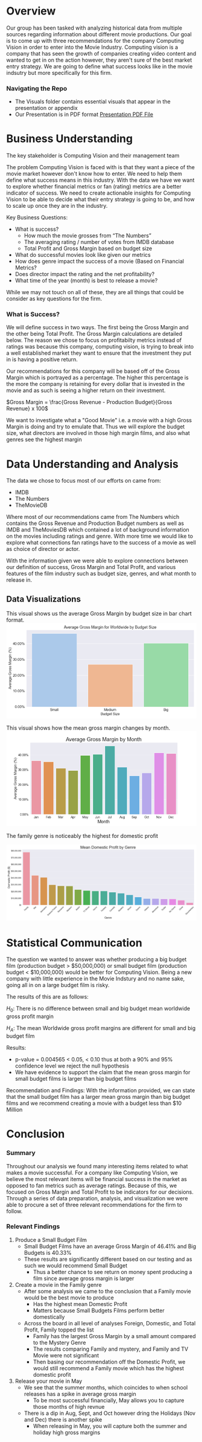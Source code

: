 # Overview

Our group has been tasked with analyzing historical data from multiple sources regarding information about different movie productions. Our goal is to come up with three recommendations for the company Computing Vision in order to enter into the Movie Industry. Computing vision is a company that has seen the growth of companies creating video content and wanted to get in on the action however, they aren't sure of the best market entry strategy. We are going to define what success looks like in the movie indsutry but more specifically for this firm.

### Navigating the Repo

* The Visuals folder contains essential visuals that appear in the presentation or appendix
* Our Presentation is in PDF format [Presentation PDF File](http://localhost:8888/files/Capstone%20Presentation.pdf)

# Business Understanding

The key stakeholder is Computing Vision and their management team

The problem Computing Vision is faced with is that they want a piece of the movie market however don't know how to enter. We need to help them define what success means in this industry. With the data we have we want to explore whether financial metrics or fan (rating) metrics are a better indicator of success. We need to create actionable insights for Computing Vision to be able to decide what their entry strategy is going to be, and how to scale up once they are in the industry.

Key Business Questions: 
* What is success?
    * How much the movie grosses from “The Numbers”
    * The averaging rating / number of votes from IMDB database
    * Total Profit and Gross Margin based on budget size
* What do successful movies look like given our metrics
* How does genre impact the success of a movie (Based on Financial Metrics?
* Does director impact the rating and the net profitability?
* What time of the year (month) is best to release a movie?

While we may not touch on all of these, they are all things that could be consider as key questions for the firm. 

### What is Success?

We will define success in two ways. The first being the Gross Margin and the other being Total Profit. The Gross Margin calculations are detailed below. The reason we chose to focus on profitabilty metrics instead of ratings was because this company, computing vision, is trying to break into a well established market they want to ensure that the investment they put in is having a positive return. 

Our recommendations for this company will be based off of the Gross Margin which is portrayed as a percentage. The higher this percentage is the more the company is retaining for every dollar that is invested in the movie and as such is seeing a higher return on their investment. 

$Gross Margin = \frac{Gross Revenue - Production Budget}{Gross Revenue} x 100$

We want to investigate what a "Good Movie" i.e. a movie with a high Gross Margin is doing and try to emulate that. Thus we will explore the budget size, what directors are involved in those high margin films, and also what genres see the highest margin

# Data Understanding and Analysis

The data we chose to focus most of our efforts on came from:
* IMDB
* The Numbers
* TheMovieDB

Where most of our recommendations came from The Numbers which contains the Gross Revenue and Production Budget numbers as well as IMDB and TheMoviesDB which contained a lot of background information on the movies including ratings and genre. With more time we would like to explore what connections fan ratings have to the success of a movie as well as choice of director or actor.

With the information given we were able to explore connections between our definition of success, Gross Margin and Total Profit, and various features of the film industry such as budget size, genres, and what month to release in. 


## Data Visualizations

This visual shows us the average Gross Margin by budget size in bar chart format. 
![Mean Gross Margin by Budget Size](visuals/Mean_Gross_Margin_by_Budget_Size.png)

This visual shows how the mean gross margin changes by month.
![Mean Gross Margin by Month](visuals/Mean_Gross_Margin_by_Month.png)

The family genre is noticeably the highest for domestic profit

![Mean Domestic Profit by Genres](visuals/Mean_Domestic_Profit_by_Genre.png)


# Statistical Communication

The question we wanted to answer was whether producing a big budget film (production budget > \$50,000,000) or small budget film (production budget < \$10,000,000) would be better for Computing Vision. Being a new company with little experience in the Movie Indstury and no name sake, going all in on a large budget film is risky. 

The results of this are as follows:
    
$H_0:$ There is no difference between small and big budget mean worldwide gross profit margin 

$H_A:$ The mean Worldwide gross profit margins are different for small and big budget film
    
Results:
* p-value = 0.004565 < 0.05, < 0.10 thus at both a 90% and 95% confidence level we reject the null hypothesis
* We have evidence to support the claim that the mean gross margin for small budget films is larger than big budget films

Recommendation and Findings: 
With the information provided, we can state that the small budget film has a larger mean gross margin than big budget films and we recommend creating a movie with a budget less than $10 Million


# Conclusion

### Summary

Throughout our analysis we found many interesting items related to what makes a movie successful. For a company like Computing Vision, we believe the most relevant items will be financial success in the market as opposed to fan metrics such as average ratings. Because of this, we focused on Gross Margin and Total Profit to be indicators for our decisions. Through a series of data preparation, analysis, and visualization we were able to procure a set of three relevant recommendations for the firm to follow. 

### Relevant Findings
1. Produce a Small Budget Film
    * Small Budget Films have an average Gross Margin of 46.41% and Big Budgets is 40.33%
    * These results are significantly different based on our testing and as such we would recommend Small Budget
        * Thus a better chance to see return on money spent producing a film since average gross margin is larger
2. Create a movie in the Family genre
    * After some analysis we came to the conclusion that a Family movie would be the best movie to produce
        * Has the highest mean Domestic Profit
        * Matters because Small Budgets Films perform better domestically
    * Across the board in all level of analyses Foreign, Domestic, and Total Profit, Family topped the list
        * Family has the largest Gross Margin by a small amount compared to the Mystery Genre
        * The results comparing Family and mystery, and Family and TV Movie were not significant 
        * Then basing our recommendation off the Domestic Profit, we would still recommend a Family movie which has the highest domestic profit
3. Release your movie in May
    * We see that the summer months, which coincides to when school releases has a spike in average gross margin
        * To be most successful financially, May allows you to capture those months of high revnue
    * There is a dip in Aug, Sept, and Oct however dring the Holidays (Nov and Dec) there is another spike 
        * When releasing in May, you will capture both the summer and holiday high gross margins

